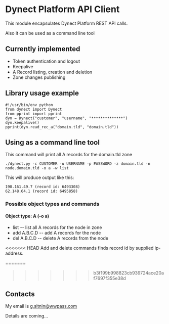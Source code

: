 # Dynect Platform API Client

This module encapsulates Dynect Platform REST API calls.

Also it can be used as a command line tool

## Currently implemented

*   Token authentication and logout
*   Keepalive
*   A Record listing, creation and deletion
*   Zone changes publishing

## Library usage example

    #!/usr/bin/env python
    from dynect import Dynect
    from pprint import pprint
    dyn = Dynect("customer", "username", "**************")
    dyn.keepalive()
    pprint(dyn.read_rec_a("domain.tld", "domain.tld"))

## Using as a command line tool

This command will print all A records for the domain.tld zone

    ./dynect.py -c CUSTOMER -u USERNAME -p PASSWORD -z domain.tld -n node.domain.tld -o a -w list

This will produce output like this:

    190.161.49.7 (record id: 6493308)
    62.148.64.1 (record id: 6495858)

### Possible object types and commands

#### Object type: A (-o a)

*   list -- list all A records for the node in zone
*   add A.B.C.D -- add A records for the node
*   del A.B.C.D -- delete A records from the node

<<<<<<< HEAD
Add and delete commands finds record id by supplied ip-address.

=======
>>>>>>> b3f199b998823cb939724ace20af7697f355e38d
## Contacts

My email is g.sitnin@wwpass.com

Details are coming...

